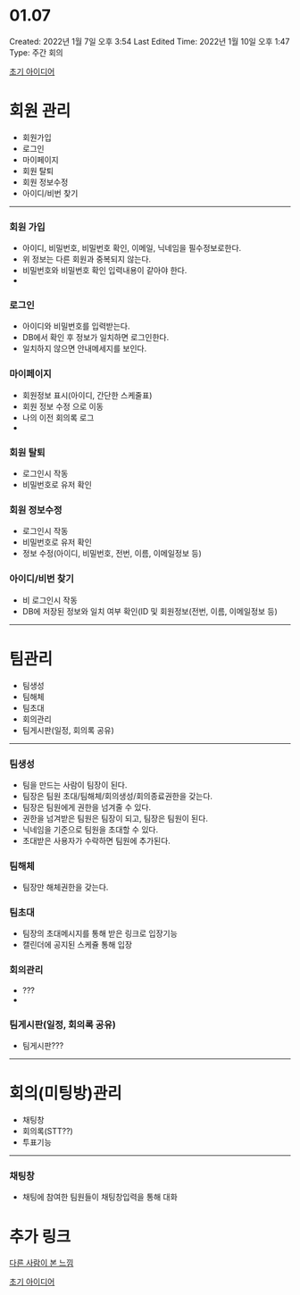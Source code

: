 # 01.07

Created: 2022년 1월 7일 오후 3:54
Last Edited Time: 2022년 1월 10일 오후 1:47
Type: 주간 회의

[ 초기 아이디어](https://www.notion.so/d24e640d19c447d1a0a6a34f161d7ab8) 

# 회원 관리

- 회원가입
- 로그인
- 마이페이지
- 회원 탈퇴
- 회원 정보수정
- 아이디/비번 찾기

---

### 회원 가입

- 아이디, 비밀번호, 비밀번호 확인, 이메일, 닉네임을 필수정보로한다.
- 위 정보는 다른 회원과 중복되지 않는다.
- 비밀번호와 비밀번호 확인 입력내용이 같아야 한다.
- 

### 로그인

- 아이디와 비밀번호를 입력받는다.
- DB에서 확인 후 정보가 일치하면 로그인한다.
- 일치하지 않으면 안내메세지를 보인다.

### 마이페이지

- 회원정보 표시(아이디, 간단한 스케줄표)
- 회원 정보 수정 으로 이동
- 나의 이전 회의록 로그
- 

### 회원 탈퇴

- 로그인시 작동
- 비밀번호로 유저 확인

### 회원 정보수정

- 로그인시 작동
- 비밀번호로 유저 확인
- 정보 수정(아이디, 비밀번호, 전번, 이름, 이메일정보 등)

### 아이디/비번 찾기

- 비 로그인시 작동
- DB에 저장된 정보와 일치 여부 확인(ID 및 회원정보(전번, 이름, 이메일정보 등)

---

# 팀관리

- 팀생성
- 팀해체
- 팀초대
- 회의관리
- 팀게시판(일정, 회의록 공유)

---

### 팀생성

- 팀을 만드는 사람이 팀장이 된다.
- 팀장은 팀원 초대/팀해체/회의생성/회의종료권한을 갖는다.
- 팀장은 팀원에게 권한을 넘겨줄 수 있다.
- 권한을 넘겨받은 팀원은 팀장이 되고, 팀장은 팀원이 된다.
- 닉네임을 기준으로 팀원을 초대할 수 있다.
- 초대받은 사용자가 수락하면 팀원에 추가된다.

### 팀해체

- 팀장만 해체권한을 갖는다.

### 팀초대

- 팀장의 초대메시지를 통해 받은 링크로 입장기능
- 캘린더에 공지된 스케쥴 통해 입장

### 회의관리

- ???
- 

### 팀게시판(일정, 회의록 공유)

- 팀게시판???

---

# 회의(미팅방)관리

- 채팅창
- 회의록(STT??)
- 투표기능

---

### 채팅창

- 채팅에 참여한 팀원들이 채팅창입력을 통해 대화

# 추가 링크

[다른 사람이 본 느낌](https://www.notion.so/4c94e83672724cfbb38b4b26d65542b0) 

[ 초기 아이디어](https://www.notion.so/d24e640d19c447d1a0a6a34f161d7ab8)